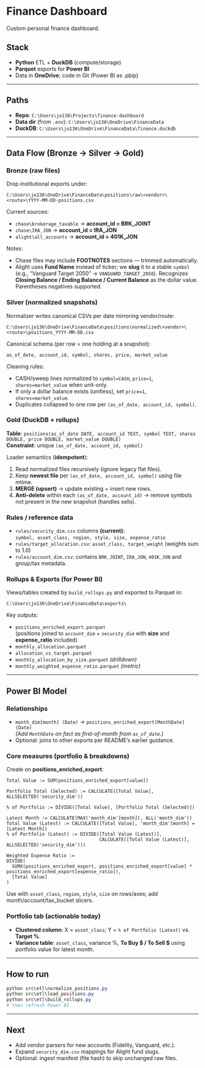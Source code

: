 # Finance Dashboard

Custom personal finance dashboard.

## Stack
- **Python** ETL + **DuckDB** (compute/storage)
- **Parquet** exports for **Power BI**
- Data in **OneDrive**; code in Git (Power BI as .pbip)

---

## Paths
- **Repo**: `C:\Users\jo136\Projects\finance-dashboard`
- **Data dir** (from `.env`): `C:\Users\jo136\OneDrive\FinanceData`
- **DuckDB**: `C:\Users\jo136\OneDrive\FinanceData\finance.duckdb`

---

## Data Flow (Bronze → Silver → Gold)

### Bronze (raw files)
Drop institutional exports under:
```
C:\Users\jo136\OneDrive\FinanceData\positions\raw\<vendor>\<route>\YYYY-MM-DD-positions.csv
```
Current sources:
- `chase\brokerage_taxable` → **account_id = BRK_JOINT**
- `chase\IRA_JON` → **account_id = IRA_JON**
- `alight\all_accounts` → **account_id = 401K_JON**

Notes:
- Chase files may include **FOOTNOTES** sections — trimmed automatically.
- Alight uses **Fund Name** instead of ticker; we **slug** it to a stable `symbol` (e.g., “Vanguard Target 2050” → `VANGUARD_TARGET_2050`). Recognizes **Closing Balance / Ending Balance / Current Balance** as the dollar value. Parentheses negatives supported.

### Silver (normalized snapshots)
Normalizer writes canonical CSVs per date mirroring vendor/route:
```
C:\Users\jo136\OneDrive\FinanceData\positions\normalized\<vendor>\<route>\positions_YYYY-MM-DD.csv
```
Canonical schema (per row = one holding at a snapshot):
```
as_of_date, account_id, symbol, shares, price, market_value
```
Cleaning rules:
- CASH/sweep lines normalized to `symbol=CASH`, `price=1`, `shares=market_value` when unit-only.
- If only a dollar balance exists (unitless), set `price=1`, `shares=market_value`.
- Duplicates collapsed to one row per `(as_of_date, account_id, symbol)`.

### Gold (DuckDB + rollups)
**Table**: `positions(as_of_date DATE, account_id TEXT, symbol TEXT, shares DOUBLE, price DOUBLE, market_value DOUBLE)`  
**Constraint**: unique `(as_of_date, account_id, symbol)`

Loader semantics (**idempotent**):
1. Read normalized files recursively (ignore legacy flat files).  
2. Keep **newest file** per `(as_of_date, account_id, symbol)` using file mtime.  
3. **MERGE (upsert)** → update existing + insert new rows.  
4. **Anti-delete** within each `(as_of_date, account_id)` → remove symbols not present in the new snapshot (handles sells).

### Rules / reference data
- `rules/security_dim.csv` columns **(current)**:  
  `symbol, asset_class, region, style, size, expense_ratio`
- `rules/target_allocation.csv`: `asset_class, target_weight` (weights sum to 1.0)
- `rules/account_dim.csv`: contains `BRK_JOINT`, `IRA_JON`, `401K_JON` and group/tax metadata.

### Rollups & Exports (for Power BI)
Views/tables created by `build_rollups.py` and exported to Parquet in:
```
C:\Users\jo136\OneDrive\FinanceData\exports\
```
Key outputs:
- `positions_enriched_export.parquet`  
  (positions joined to `account_dim` + `security_dim` with **size** and **expense_ratio** included)
- `monthly_allocation.parquet`
- `allocation_vs_target.parquet`
- `monthly_allocation_by_size.parquet` *(drilldown)*
- `monthly_weighted_expense_ratio.parquet` *(metric)*

---

## Power BI Model

### Relationships
- `month_dim[month] (Date)` → `positions_enriched_export[MonthDate] (Date)`  
  *(Add `MonthDate` on fact as first-of-month from `as_of_date`.)*
- Optional: joins to other exports per README’s earlier guidance.

### Core measures (portfolio & breakdowns)
Create on **positions_enriched_export**:

```DAX
Total Value := SUM(positions_enriched_export[value])

Portfolio Total (Selected) := CALCULATE([Total Value], ALLSELECTED('security_dim'))

% of Portfolio := DIVIDE([Total Value], [Portfolio Total (Selected)])

Latest Month := CALCULATE(MAX('month_dim'[month]), ALL('month_dim'))
Total Value (Latest) := CALCULATE([Total Value], 'month_dim'[month] = [Latest Month])
% of Portfolio (Latest) := DIVIDE([Total Value (Latest)],
                                  CALCULATE([Total Value (Latest)], ALLSELECTED('security_dim')))

Weighted Expense Ratio :=
DIVIDE(
  SUMX(positions_enriched_export, positions_enriched_export[value] * positions_enriched_export[expense_ratio]),
  [Total Value]
)
```

Use with `asset_class`, `region`, `style`, `size` on rows/axes; add month/account/tax_bucket slicers.

### Portfolio tab (actionable today)
- **Clustered column**: X = `asset_class`; Y = `% of Portfolio (Latest)` vs. **Target %**.
- **Variance table**: `asset_class`, variance %, **To Buy $ / To Sell $** using portfolio value for latest month.

---

## How to run

```powershell
python src\etl\normalize_positions.py
python src\etl\load_positions.py
python src\etl\build_rollups.py
# then refresh Power BI
```

---

## Next
- Add vendor parsers for new accounts (Fidelity, Vanguard, etc.).
- Expand `security_dim.csv` mappings for Alight fund slugs.
- Optional: ingest manifest (file hash) to skip unchanged raw files.

